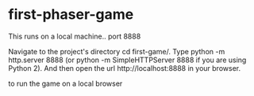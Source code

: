 # first-phaser-game
This runs on a local machine.. port 8888

Navigate to the project's directory cd first-game/.
Type python -m http.server 8888 (or python -m SimpleHTTPServer 8888 if you are using Python 2).
And then open the url http://localhost:8888 in your browser.


to run the game on a local browser
